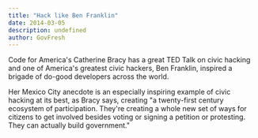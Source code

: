 ```yaml
---
title: "Hack like Ben Franklin"
date: 2014-03-05
description: undefined
author: GovFresh
---
```


Code for America's Catherine Bracy has a great TED Talk on civic hacking and one of America's greatest civic hackers, Ben Franklin, inspired a brigade of do-good developers across the world.

Her Mexico City anecdote is an especially inspiring example of civic hacking at its best, as Bracy says, creating "a twenty-first century ecosystem of participation. They're creating a whole new set of ways for citizens to get involved besides voting or signing a petition or protesting. They can actually build government."


